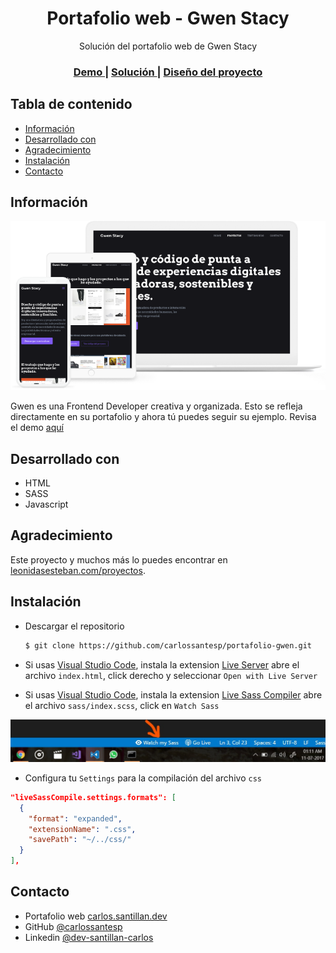 <h1 align="center">Portafolio web - Gwen Stacy</h1>

<div align="center">
  Solución del portafolio web de Gwen Stacy
</div>

<div align="center">
  <h3>
    <a href="https://carlossantesp.github.io/portafolio-gwen/">
      Demo
    </a>
    <span> | </span>
    <a href="https://github.com/carlossantesp/portafolio-gwen">
      Solución
    </a>
    <span> | </span>
    <a href="https://leonidasesteban.com/proyectos/portafolio-gwen">
      Diseño del proyecto
    </a>
  </h3>
</div>

## Tabla de contenido

- [Información](#información)
- [Desarrollado con](#desarrollado-con)
- [Agradecimiento](#agradecimiento)
- [Instalación](#instalación)
- [Contacto](#contacto)

## Información

![screenshot-gwen](./gwen.png)

Gwen es una Frontend Developer creativa y organizada. Esto se refleja directamente en su portafolio y ahora tú puedes seguir su ejemplo. Revisa el demo [aquí](https://carlossantesp.github.io/portafolio-gwen/)

## Desarrollado con

- HTML
- SASS
- Javascript

## Agradecimiento

Este proyecto y muchos más lo puedes encontrar en [leonidasesteban.com/proyectos](https://leonidasesteban.com/proyectos).

## Instalación

- Descargar el repositorio
  ```bash
  $ git clone https://github.com/carlossantesp/portafolio-gwen.git
  ```

- Si usas [Visual Studio Code](https://code.visualstudio.com/), instala la extension [Live Server](https://marketplace.visualstudio.com/items?itemName=ritwickdey.LiveServer) abre el archivo `index.html`, click derecho y seleccionar `Open with Live Server`

- Si usas [Visual Studio Code](https://code.visualstudio.com/), instala la extension [Live Sass Compiler](https://marketplace.visualstudio.com/items?itemName=ritwickdey.live-sass) abre el archivo `sass/index.scss`, click en `Watch Sass`

![Watch Sass](https://raw.githubusercontent.com/ritwickdey/vscode-live-sass-compiler/master/images/Screenshot/statusbar.jpg)

- Configura tu `Settings` para la compilación del archivo `css`

```json
"liveSassCompile.settings.formats": [
  {
    "format": "expanded",
    "extensionName": ".css",
    "savePath": "~/../css/"
  }
],
```

## Contacto

- Portafolio web [carlos.santillan.dev](https://carlos.santillan.dev)
- GitHub [@carlossantesp](https://github.com/carlossantesp)
- Linkedin [@dev-santillan-carlos](https://www.linkedin.com/in/dev-santillan-carlos)